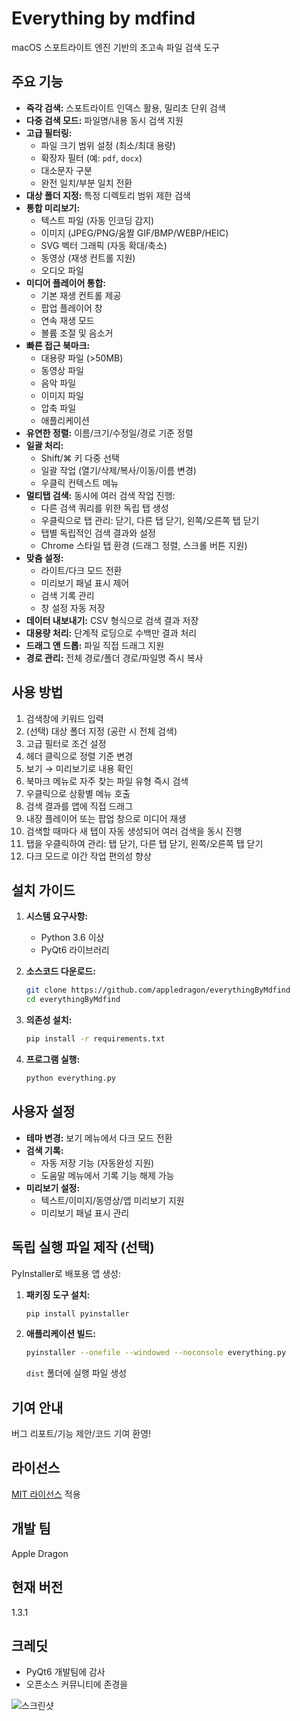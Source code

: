 # Everything by mdfind

macOS 스포트라이트 엔진 기반의 초고속 파일 검색 도구

## 주요 기능

* **즉각 검색:** 스포트라이트 인덱스 활용, 밀리초 단위 검색
* **다중 검색 모드:** 파일명/내용 동시 검색 지원
* **고급 필터링:**
    * 파일 크기 범위 설정 (최소/최대 용량)
    * 확장자 필터 (예: `pdf`, `docx`)
    * 대소문자 구분
    * 완전 일치/부분 일치 전환
* **대상 폴더 지정:** 특정 디렉토리 범위 제한 검색
* **통합 미리보기:**
    * 텍스트 파일 (자동 인코딩 감지)
    * 이미지 (JPEG/PNG/움짤 GIF/BMP/WEBP/HEIC)
    * SVG 벡터 그래픽 (자동 확대/축소)
    * 동영상 (재생 컨트롤 지원)
    * 오디오 파일
* **미디어 플레이어 통합:**
    * 기본 재생 컨트롤 제공
    * 팝업 플레이어 창
    * 연속 재생 모드
    * 볼륨 조절 및 음소거
* **빠른 접근 북마크:**
    * 대용량 파일 (>50MB)
    * 동영상 파일
    * 음악 파일
    * 이미지 파일
    * 압축 파일
    * 애플리케이션
* **유연한 정렬:** 이름/크기/수정일/경로 기준 정렬
* **일괄 처리:**
    * Shift/⌘ 키 다중 선택
    * 일괄 작업 (열기/삭제/복사/이동/이름 변경)
    * 우클릭 컨텍스트 메뉴
* **멀티탭 검색:** 동시에 여러 검색 작업 진행:
    * 다른 검색 쿼리를 위한 독립 탭 생성
    * 우클릭으로 탭 관리: 닫기, 다른 탭 닫기, 왼쪽/오른쪽 탭 닫기
    * 탭별 독립적인 검색 결과와 설정
    * Chrome 스타일 탭 환경 (드래그 정렬, 스크롤 버튼 지원)
* **맞춤 설정:**
    * 라이트/다크 모드 전환
    * 미리보기 패널 표시 제어
    * 검색 기록 관리
    * 창 설정 자동 저장
* **데이터 내보내기:** CSV 형식으로 검색 결과 저장
* **대용량 처리:** 단계적 로딩으로 수백만 결과 처리
* **드래그 앤 드롭:** 파일 직접 드래그 지원
* **경로 관리:** 전체 경로/폴더 경로/파일명 즉시 복사

## 사용 방법

1. 검색창에 키워드 입력
2. (선택) 대상 폴더 지정 (공란 시 전체 검색)
3. 고급 필터로 조건 설정
4. 헤더 클릭으로 정렬 기준 변경
5. 보기 → 미리보기로 내용 확인
6. 북마크 메뉴로 자주 찾는 파일 유형 즉시 검색
7. 우클릭으로 상황별 메뉴 호출
8. 검색 결과를 앱에 직접 드래그
9. 내장 플레이어 또는 팝업 창으로 미디어 재생
10. 검색할 때마다 새 탭이 자동 생성되어 여러 검색을 동시 진행
11. 탭을 우클릭하여 관리: 탭 닫기, 다른 탭 닫기, 왼쪽/오른쪽 탭 닫기
12. 다크 모드로 야간 작업 편의성 향상

## 설치 가이드

1. **시스템 요구사항:**
    * Python 3.6 이상
    * PyQt6 라이브러리

2. **소스코드 다운로드:**
    ```bash
    git clone https://github.com/appledragon/everythingByMdfind
    cd everythingByMdfind
    ```

3. **의존성 설치:**
    ```bash
    pip install -r requirements.txt
    ```

4. **프로그램 실행:**
    ```bash
    python everything.py
    ```

## 사용자 설정

* **테마 변경:** 보기 메뉴에서 다크 모드 전환
* **검색 기록:**
  - 자동 저장 기능 (자동완성 지원)
  - 도움말 메뉴에서 기록 기능 해제 가능
* **미리보기 설정:**
  - 텍스트/이미지/동영상/앱 미리보기 지원
  - 미리보기 패널 표시 관리

## 독립 실행 파일 제작 (선택)

PyInstaller로 배포용 앱 생성:

1. **패키징 도구 설치:**
    ```bash
    pip install pyinstaller
    ```

2. **애플리케이션 빌드:**
    ```bash
    pyinstaller --onefile --windowed --noconsole everything.py
    ```
    `dist` 폴더에 실행 파일 생성

## 기여 안내

버그 리포트/기능 제안/코드 기여 환영!

## 라이선스

[MIT 라이선스](LICENSE.md) 적용

## 개발 팀

Apple Dragon

## 현재 버전

1.3.1

## 크레딧

* PyQt6 개발팀에 감사
* 오픈소스 커뮤니티에 존경을

![스크린샷](https://github.com/user-attachments/assets/2b372510-ece7-44b6-ab4e-5a1898318517)
